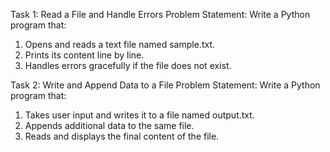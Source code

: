 Task 1: Read a File and Handle Errors 
  Problem Statement:  Write a Python program that:
  1.   Opens and reads a text file named sample.txt.
  2.   Prints its content line by line.
  3.   Handles errors gracefully if the file does not exist.

Task 2: Write and Append Data to a File
  Problem Statement: Write a Python program that:
  1.   Takes user input and writes it to a file named output.txt.
  2.   Appends additional data to the same file.
  3.   Reads and displays the final content of the file.
